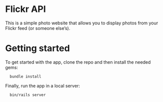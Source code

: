 # Flickr API
This is  a simple photo website that allows you to display photos from your Flickr feed (or someone else’s).

# Getting started
To get started with the app, clone the repo and then install the needed gems:
```
  bundle install
```
Finally, run the app in a local server:
```
  bin/rails server
```
